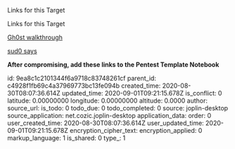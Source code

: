 Links for this Target

Links for this Target

[Gh0st walkthrough](https://www.corelan.be/index.php/2010/05/10/offensive-security-hacking-tournament-how-strong-was-my-fu/)

[sud0 says](http://sud0-says.blogspot.com/)


**After compromising, add these links to the Pentest Template Notebook**

id: 9ea8c1c2101344f6a9718c83748261cf
parent_id: c4928f1fb69c4a37969773bc13fe094b
created_time: 2020-08-30T08:07:36.614Z
updated_time: 2020-09-01T09:21:15.678Z
is_conflict: 0
latitude: 0.00000000
longitude: 0.00000000
altitude: 0.0000
author: 
source_url: 
is_todo: 0
todo_due: 0
todo_completed: 0
source: joplin-desktop
source_application: net.cozic.joplin-desktop
application_data: 
order: 0
user_created_time: 2020-08-30T08:07:36.614Z
user_updated_time: 2020-09-01T09:21:15.678Z
encryption_cipher_text: 
encryption_applied: 0
markup_language: 1
is_shared: 0
type_: 1